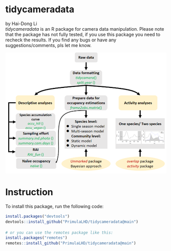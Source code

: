 # tidycameradata         
by Hai-Dong Li        
*tidycameradata* is an R package for camera data manipulation. Please note that the package has not fully tested, if you use this package you need to recheck the results. If you find any bugs or have any suggestions/comments, pls let me know.           

![This is an image](https://github.com/PrimulaLHD/BioSta_Course/blob/master/my_file/tidycameradata.png)

# Instruction
To install this package, run the following code:
``` r 
install.packages("devtools")
devtools::install_github("PrimulaLHD/tidycameradata@main")

# or you can use the remotes package like this:
install.packages("remotes")
remotes::install_github("PrimulaLHD/tidycameradata@main")

``` 


